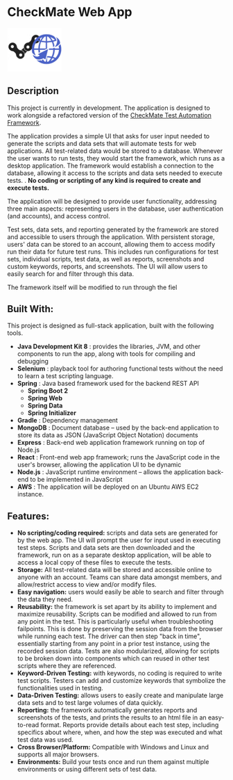 # CheckMate Web App
<img src="https://github.com/DaniSestan/CheckMate-Web-App/raw/master/checkmate-web.png" alt="Checkmate Web App" title="CheckMate Web App" width="25%" height="25%" />

## Description
This project is currently in development. The application is designed to work alongside a refactored version of the [CheckMate Test Automation Framework](https://github.com/DaniSestan/CheckMate). 

The application provides a simple UI that asks for user input needed to generate the scripts and data sets that will automate tests for web applications. All test-related data would be stored to a database. Whenever the user wants to run tests, they would start the framework, which runs as a desktop application. The framework would establish a connection to the database, allowing it access to the scripts and data sets needed to execute tests. . **No coding or scripting of any kind is required to create and execute tests.**

The application will be designed to provide user functionality, addressing three main aspects: representing users in the database, user authentication (and accounts), and access control.

Test sets, data sets, and reporting generated by the framework are stored and accessible to users through the application. With persistent storage, users' data can be stored to an account, allowing them to access modify run their data for future test runs. This includes run configurations for test sets, individual scripts, test data, as well as reports, screenshots and  custom keywords, reports, and screenshots. The UI will allow users to easily search for and filter through this data. 

The framework itself will be modified to run through the fiel
## Built With:
This project is designed as full-stack application, built with the following tools.
* **Java Development Kit 8** : provides the libraries, JVM, and other components to run the app, along with tools for compiling and debugging
* **Selenium** : playback tool for authoring functional tests without the need to learn a test scripting language.
* **Spring** : Java based framework used for the backend REST API
    * **Spring Boot 2**
    * **Spring Web** 
    * **Spring Data**
    * **Spring Initializer**
* **Gradle** : Dependency management
* **MongoDB** : Document database – used by the back-end application to store its data as JSON (JavaScript Object Notation) documents
* **Express** : Back-end web application framework running on top of Node.js
* **React** : Front-end web app framework; runs the JavaScript code in the user's browser, allowing the application UI to be dynamic
* **Node.js** : JavaScript runtime environment – allows the application back-end to be implemented in JavaScript
* **AWS** : The application will be deployed on an Ubuntu AWS EC2 instance.


## Features:
* **No scripting/coding required:** scripts and data sets are generated for by the web app. The UI will prompt the user for input used in executing test steps. Scripts and data sets are then downloaded and the framework, run on as a separate desktop application, will be able to access a local copy of these files to execute the tests.
* **Storage:** All test-related data will be stored and accessible online to anyone with an account. Teams can share data amongst members, and allow/restrict access to view and/or modify files.
* **Easy navigation:** users would easily be able to search and filter through the data they need.
* **Reusability:** the framework is set apart by its ability to implement and maximize reusability. Scripts can be modified and allowed to run from any point in the test. This is particularly useful when troubleshooting failpoints. This is done by preserving the session data from the browser while running each test. The driver can then step "back in time", essentially starting from any point in a prior test instance, using the recorded session data. Tests are also modularized, allowing for scripts to be broken down into components which can reused in other test scripts where they are referenced.
* **Keyword-Driven Testing:** with keywords, no coding is required to write test scripts. Testers can add and customize keywords that symbolize the functionalities used in testing.
* **Data-Driven Testing:** allows users to easily create and manipulate large data sets and to test large volumes of data quickly.
* **Reporting:** the framework automatically generates reports and screenshots of the tests, and prints the results to an html file in an easy-to-read format. Reports provide details about each test step, including specifics about where, when, and how the step was executed and what test data was used.
* **Cross Browser/Platform:** Compatible with Windows and Linux and supports all major browsers.
* **Environments:** Build your tests once and run them against multiple environments or using different sets of test data.
